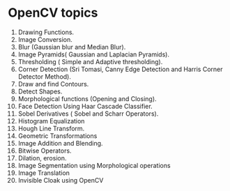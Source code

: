 # OpenCV topics
1. Drawing Functions.
2. Image Conversion.
3. Blur (Gaussian blur and Median Blur).
4. Image Pyramids( Gaussian and Laplacian Pyramids).
5. Thresholding ( Simple and Adaptive thresholding).
6. Corner Detection (Sri Tomasi, Canny Edge Detection and Harris Corner Detector Method).
7. Draw and find Contours.
8. Detect Shapes.
9. Morphological functions (Opening and Closing).
10. Face Detection Using Haar Cascade Classifier.
11. Sobel Derivatives ( Sobel and Scharr Operators).
12. Histogram Equalization
13. Hough Line Transform.
14. Geometric Transformations 
15. Image Addition and Blending.
16. Bitwise Operators.
17. Dilation, erosion.
18. Image Segmentation using Morphological operations
19. Image Translation
20. Invisible Cloak using OpenCV
